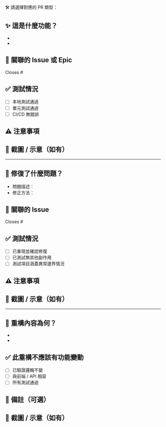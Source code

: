 🛠 請選擇對應的 PR 類型：
<!-- 🚀 Pull Request：新增功能 -->

## ✨ 這是什麼功能？
<!-- 簡要說明這個 PR 新增了什麼功能、解決了什麼需求 -->

- 
- 

## 🔗 關聯的 Issue 或 Epic
Closes #

## ✅ 測試情況
- [ ] 本地測試通過
- [ ] 單元測試通過
- [ ] CI/CD 無錯誤

## ⚠️ 注意事項
<!-- 環境變數、前後端相依性、資料結構調整等 -->

## 📸 截圖 / 示意（如有）
<!-- 拖拉圖片進來貼上即可 -->



----------------------------------------------
<!-- 🐞 Pull Request：Bug 修復 -->

## 🐛 修復了什麼問題？
<!-- 描述錯誤行為與修復方式，包含重現條件與錯誤類型 -->

- 問題描述：
- 修正方法：

## 🔗 關聯的 Issue
Closes #

## ✅ 測試情況
- [ ] 已重現並確認修復
- [ ] 已測試無其他副作用
- [ ] 測試項目涵蓋異常邊界情況

## ⚠️ 注意事項
<!-- 如有 Hotfix、快修、需回報給誰等 -->

## 📸 截圖 / 示意（如有）
<!-- 拖拉圖片進來貼上即可 -->



----------------------------------------------
<!-- ♻️ Pull Request：程式碼重構 -->

## 🔧 重構內容為何？
<!-- 說明是哪些部分做了重構或優化，為何這樣做 -->

- 
- 

## ✅ 此重構不應該有功能變動
- [ ] 已驗證邏輯不變
- [ ] 與前端 / API 相容
- [ ] 所有測試通過

## 📎 備註（可選）
<!-- 額外說明或提醒 reviewer 注意什麼 -->

## 📸 截圖 / 示意（如有）
<!-- 拖拉圖片進來貼上即可 -->
